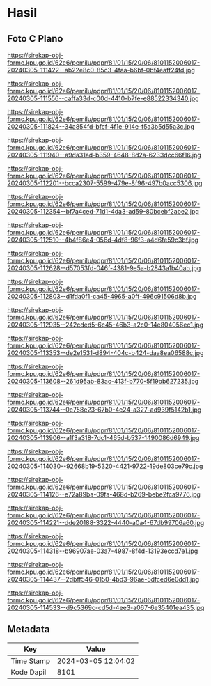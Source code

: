# Hasil

## Foto C Plano

https://sirekap-obj-formc.kpu.go.id/62e6/pemilu/pdpr/81/01/15/20/06/8101152006017-20240305-111422--ab22e8c0-85c3-4faa-b6bf-0bf4eaff24fd.jpg

https://sirekap-obj-formc.kpu.go.id/62e6/pemilu/pdpr/81/01/15/20/06/8101152006017-20240305-111556--caffa33d-c00d-4410-b7fe-e88522334340.jpg

https://sirekap-obj-formc.kpu.go.id/62e6/pemilu/pdpr/81/01/15/20/06/8101152006017-20240305-111824--34a854fd-bfcf-4f1e-914e-f5a3b5d55a3c.jpg

https://sirekap-obj-formc.kpu.go.id/62e6/pemilu/pdpr/81/01/15/20/06/8101152006017-20240305-111940--a9da31ad-b359-4648-8d2a-6233dcc66f16.jpg

https://sirekap-obj-formc.kpu.go.id/62e6/pemilu/pdpr/81/01/15/20/06/8101152006017-20240305-112201--bcca2307-5599-479e-8f96-497b0acc5306.jpg

https://sirekap-obj-formc.kpu.go.id/62e6/pemilu/pdpr/81/01/15/20/06/8101152006017-20240305-112354--bf7a4ced-71d1-4da3-ad59-80bcebf2abe2.jpg

https://sirekap-obj-formc.kpu.go.id/62e6/pemilu/pdpr/81/01/15/20/06/8101152006017-20240305-112510--4b4f86e4-056d-4df8-96f3-a4d6fe59c3bf.jpg

https://sirekap-obj-formc.kpu.go.id/62e6/pemilu/pdpr/81/01/15/20/06/8101152006017-20240305-112628--d57053fd-046f-4381-9e5a-b2843a1b40ab.jpg

https://sirekap-obj-formc.kpu.go.id/62e6/pemilu/pdpr/81/01/15/20/06/8101152006017-20240305-112803--d1fda0f1-ca45-4965-a0ff-496c91506d8b.jpg

https://sirekap-obj-formc.kpu.go.id/62e6/pemilu/pdpr/81/01/15/20/06/8101152006017-20240305-112935--242cded5-6c45-46b3-a2c0-14e804056ec1.jpg

https://sirekap-obj-formc.kpu.go.id/62e6/pemilu/pdpr/81/01/15/20/06/8101152006017-20240305-113353--de2e1531-d894-404c-b424-daa8ea06588c.jpg

https://sirekap-obj-formc.kpu.go.id/62e6/pemilu/pdpr/81/01/15/20/06/8101152006017-20240305-113608--261d95ab-83ac-413f-b770-5f19bb627235.jpg

https://sirekap-obj-formc.kpu.go.id/62e6/pemilu/pdpr/81/01/15/20/06/8101152006017-20240305-113744--0e758e23-67b0-4e24-a327-ad939f5142b1.jpg

https://sirekap-obj-formc.kpu.go.id/62e6/pemilu/pdpr/81/01/15/20/06/8101152006017-20240305-113906--a1f3a318-7dc1-465d-b537-1490086d6949.jpg

https://sirekap-obj-formc.kpu.go.id/62e6/pemilu/pdpr/81/01/15/20/06/8101152006017-20240305-114030--92668b19-5320-4421-9722-19de803ce79c.jpg

https://sirekap-obj-formc.kpu.go.id/62e6/pemilu/pdpr/81/01/15/20/06/8101152006017-20240305-114126--e72a89ba-09fa-468d-b269-bebe2fca9776.jpg

https://sirekap-obj-formc.kpu.go.id/62e6/pemilu/pdpr/81/01/15/20/06/8101152006017-20240305-114221--dde20188-3322-4440-a0a4-67db99706a60.jpg

https://sirekap-obj-formc.kpu.go.id/62e6/pemilu/pdpr/81/01/15/20/06/8101152006017-20240305-114318--b96907ae-03a7-4987-8f4d-13193eccd7e1.jpg

https://sirekap-obj-formc.kpu.go.id/62e6/pemilu/pdpr/81/01/15/20/06/8101152006017-20240305-114437--2dbff546-0150-4bd3-96ae-5dfced6e0dd1.jpg

https://sirekap-obj-formc.kpu.go.id/62e6/pemilu/pdpr/81/01/15/20/06/8101152006017-20240305-114533--d9c5369c-cd5d-4ee3-a067-6e35401ea435.jpg


## Metadata

| Key        | Value               |
| ---------- | ------------------- |
| Time Stamp | 2024-03-05 12:04:02 |
| Kode Dapil | 8101                |




